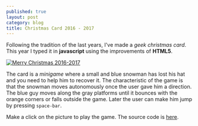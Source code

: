 ```yaml
---
published: true
layout: post
category: blog
title: Christmas Card 2016 - 2017
---
```


Following the tradition of the last years, I've made a _geek christmas card_. This year I typed it in __javascript__ using the improvements of __HTML5__.

[![Merry Christmas 2016-2017]({{baseurl}}/assets/mc201617.png)](https://htmlpreview.github.io/?https://github.com/carleshf/christmasCards/blob/master/mc201617.html)

The card is a _minigame_ where a small and blue snowman has lost his hat and you need to help him to recover it. The characteristic of the game is that the snowman moves autonomously once the user gave him a direction. The blue guy moves along the gray platforms until it bounces with the orange corners or falls outside the game. Later the user can make him jump by pressing `space-bar`.

Make a click on the picture to play the game. The source code is [here](https://github.com/carleshf/christmasCards).